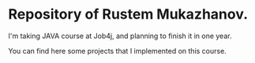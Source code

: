 # Repository of Rustem Mukazhanov.

I'm taking JAVA course at Job4j, and planning to finish it in one year.

You can find here some projects that I implemented on this course.
